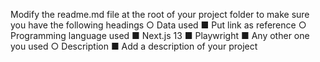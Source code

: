 Modify the readme.md file at the root of your project folder to make sure you have the
following headings
○ Data used
■ Put link as reference
○ Programming language used
■ Next.js 13
■ Playwright
■ Any other one you used
○ Description
■ Add a description of your project